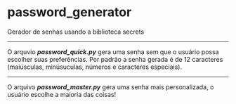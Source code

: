 # password_generator
Gerador de senhas usando a biblioteca secrets

----------
O arquvio ***password_quick.py*** gera uma senha sem que o usuário possa escolher suas preferências.
Por padrão a senha gerada é de 12 caracteres (maiúsculas, minúsuculas, números e caracteres especiais).

----------
O arquivo ***password_master.py*** gera uma senha mais personalizada, o usuário escolhe a maioria das coisas!

